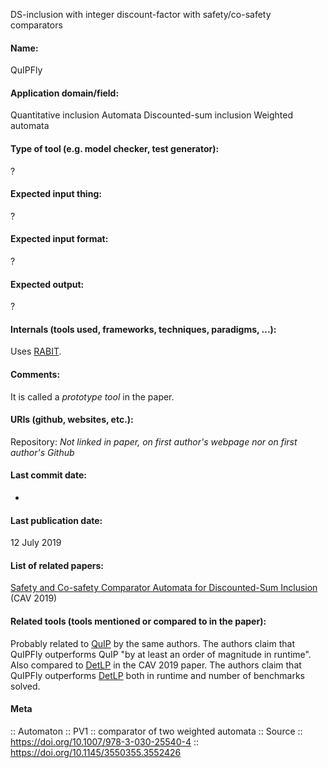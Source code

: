 DS-inclusion with integer discount-factor with safety/co-safety comparators

#### Name:
QuIPFly

#### Application domain/field:
Quantitative inclusion
Automata
Discounted-sum inclusion
Weighted automata

#### Type of tool (e.g. model checker, test generator):
?

#### Expected input thing:
?

#### Expected input format:
?

#### Expected output:
?

#### Internals (tools used, frameworks, techniques, paradigms, ...):
Uses [RABIT](RABIT.md).

#### Comments:
It is called a *prototype tool* in the paper.

#### URIs (github, websites, etc.):
Repository: *Not linked in paper, on first author's webpage nor on first author's Github*

#### Last commit date:
-

#### Last publication date:
12 July 2019

#### List of related papers:
[Safety and Co-safety Comparator Automata for Discounted-Sum Inclusion](https://doi.org/10.1007/978-3-030-25540-4_4) (CAV 2019)

#### Related tools (tools mentioned or compared to in the paper):
Probably related to [QuIP](Checkers/QuIP.md) by the same authors. The authors claim that QuIPFly outperforms QuIP "by at least an order of magnitude in runtime".
Also compared to [DetLP](DetLP.md) in the CAV 2019 paper. The authors claim that QuIPFly outperforms [DetLP](DetLP.md) both in runtime and number of benchmarks solved.

#### Meta
:: Automaton
:: PV1 :: comparator of two weighted automata
:: Source :: https://doi.org/10.1007/978-3-030-25540-4 :: https://doi.org/10.1145/3550355.3552426
